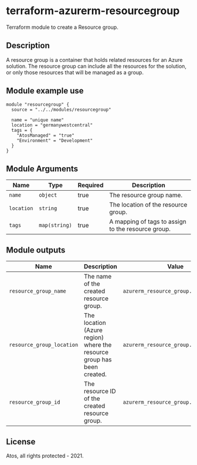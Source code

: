 # terraform-azurerm-resourcegroup
Terraform module to create a Resource group.

## Description
A resource group is a container that holds related resources for an Azure solution. The resource group can include all the resources for the solution, or only those resources that will be managed as a group.

## Module example use
```hcl
module "resourcegroup" {
  source = "../../modules/resourcegroup"

  name = "unique name"
  location = "germanywestcentral"
  tags = {
    "AtosManaged" = "true"
    "Environment" = "Development"
  }
}

```
## Module Arguments

| Name | Type | Required | Description |
| --- | --- | --- | --- |
| `name` | `object` | true | The resource group name. |
| `location` | `string` | true | The location of the resource group. |
| `tags` | `map(string)` | true | A mapping of tags to assign to the resource group. |

## Module outputs

| Name | Description | Value
| --- | --- | --- |
| `resource_group_name` | The name of the created resource group. | `azurerm_resource_group.rsg.name` |
| `resource_group_location` | The location (Azure region) where the resource group has been created. | `azurerm_resource_group.rsg.location` |
| `resource_group_id` | The resource ID of the created resource group. | `azurerm_resource_group.rsg.id` |

## License
Atos, all rights protected - 2021.
